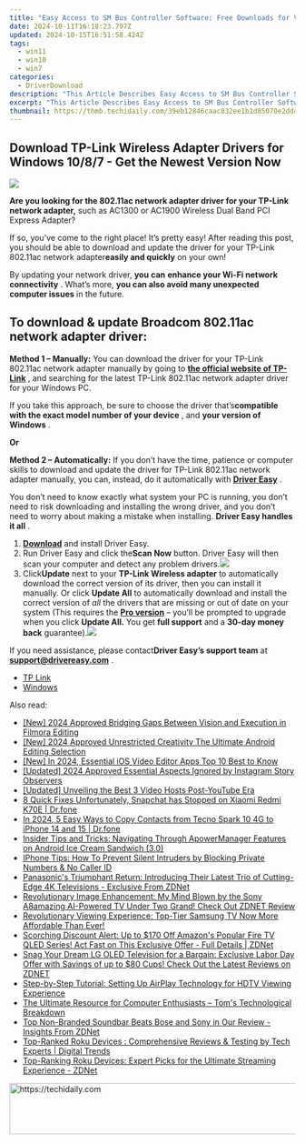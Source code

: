 ```yaml
---
title: "Easy Access to SM Bus Controller Software: Free Downloads for Various Windows Versions – Windows 11/10/8/7"
date: 2024-10-11T16:18:23.797Z
updated: 2024-10-15T16:51:58.424Z
tags:
  - win11
  - win10
  - win7
categories:
  - DriverDownload
description: "This Article Describes Easy Access to SM Bus Controller Software: Free Downloads for Various Windows Versions – Windows 11/10/8/7"
excerpt: "This Article Describes Easy Access to SM Bus Controller Software: Free Downloads for Various Windows Versions – Windows 11/10/8/7"
thumbnail: https://thmb.techidaily.com/39eb12846caac832ee1b1d85070e2dd4cb557f02287ca2d451303bdd76b5dd20.jpg
---
```


## Download TP-Link Wireless Adapter Drivers for Windows 10/8/7 - Get the Newest Version Now

![](https://images.drivereasy.com/wp-content/uploads/2018/12/snap000008.png)

 **Are you looking for the 802.11ac network adapter driver for your TP-Link network adapter,** such as AC1300 or AC1900 Wireless Dual Band PCI Express Adapter?

 If so, you’ve come to the right place! It’s pretty easy! After reading this post, you should be able to download and update the driver for your TP-Link 802.11ac network adapter**easily and quickly** on your own!

 By updating your network driver, **you**  **can**  **enhance your Wi-Fi network connectivity** . What’s more, **you can also avoid many unexpected computer issues**   in the future.

## **To download & update Broadcom 802.11ac network adapter driver:**

**Method 1 – Manually:**  You can download the driver for your TP-Link 802.11ac network adapter manually by going to **[the official website of TP-Link](https://www.tp-link.com/us/)**  , and searching for the latest TP-Link 802.11ac network adapter driver for your Windows PC.

 If you take this approach, be sure to choose the driver that’s**compatible with the exact model number of your device** , and **your version of Windows** .

**Or**

**Method 2 – Automatically:** If you don’t have the time, patience or computer skills to download and update the driver for TP-Link 802.11ac network adapter manually, you can, instead, do it automatically with **[Driver Easy](https://tools.techidaily.com/drivereasy/download/)**  .

 You don’t need to know exactly what system your PC is running, you don’t need to risk downloading and installing the wrong driver, and you don’t need to worry about making a mistake when installing. **Driver Easy handles it all** .

1. **[Download](https://tools.techidaily.com/drivereasy/download/)**  and install Driver Easy.
2. Run Driver Easy and click the**Scan Now** button. Driver Easy will then scan your computer and detect any problem drivers.![](https://images.drivereasy.com/wp-content/uploads/2018/12/Snap1.jpg)
3. Click**Update** next to your **TP-Link Wireless adapter** to automatically download the correct version of its driver, then you can install it manually. Or click **Update All** to automatically download and install the correct version of _all_ the drivers that are missing or out of date on your system (This requires the **[Pro version](https://tools.techidaily.com/drivereasy/download/)**  – you’ll be prompted to upgrade when you click **Update All.**  You get **full support** and a **30-day money back** guarantee).![](https://images.drivereasy.com/wp-content/uploads/2018/12/Snap2.jpg)

 If you need assistance, please contact**Driver Easy’s support team** at [**support@drivereasy.com**](https://tools.techidaily.com/drivereasy/download/) .

* [TP Link](https://tools.techidaily.com/drivereasy/download/)
* [Windows](https://tools.techidaily.com/drivereasy/download/)

<ins class="adsbygoogle"
     style="display:block"
     data-ad-format="autorelaxed"
     data-ad-client="ca-pub-7571918770474297"
     data-ad-slot="1223367746"></ins>

<ins class="adsbygoogle"
     style="display:block"
     data-ad-client="ca-pub-7571918770474297"
     data-ad-slot="8358498916"
     data-ad-format="auto"
     data-full-width-responsive="true"></ins>

<span class="atpl-alsoreadstyle">Also read:</span>
<div><ul>
<li><a href="https://fox-hovers.techidaily.com/new-2024-approved-bridging-gaps-between-vision-and-execution-in-filmora-editing/"><u>[New] 2024 Approved Bridging Gaps Between Vision and Execution in Filmora Editing</u></a></li>
<li><a href="https://youtube-zero.techidaily.com/024-approved-unrestricted-creativity-the-ultimate-android-editing-selection/"><u>[New] 2024 Approved Unrestricted Creativity The Ultimate Android Editing Selection</u></a></li>
<li><a href="https://facebook-video-footage.techidaily.com/new-in-2024-essential-ios-video-editor-apps-top-10-best-to-know/"><u>[New] In 2024, Essential iOS Video Editor Apps Top 10 Best to Know</u></a></li>
<li><a href="https://instagram-video-recordings.techidaily.com/updated-2024-approved-essential-aspects-ignored-by-instagram-story-observers/"><u>[Updated] 2024 Approved Essential Aspects Ignored by Instagram Story Observers</u></a></li>
<li><a href="https://facebook-video-footage.techidaily.com/updated-unveiling-the-best-3-video-hosts-post-youtube-era/"><u>[Updated] Unveiling the Best 3 Video Hosts Post-YouTube Era</u></a></li>
<li><a href="https://howto.techidaily.com/8-quick-fixes-unfortunately-snapchat-has-stopped-on-xiaomi-redmi-k70e-drfone-by-drfone-fix-android-problems-fix-android-problems/"><u>8 Quick Fixes Unfortunately, Snapchat has Stopped on Xiaomi Redmi K70E | Dr.fone</u></a></li>
<li><a href="https://android-transfer.techidaily.com/in-2024-5-easy-ways-to-copy-contacts-from-tecno-spark-10-4g-to-iphone-14-and-15-drfone-by-drfone-transfer-from-android-transfer-from-android/"><u>In 2024, 5 Easy Ways to Copy Contacts from Tecno Spark 10 4G to iPhone 14 and 15 | Dr.fone</u></a></li>
<li><a href="https://win-community.techidaily.com/insider-tips-and-tricks-navigating-through-apowermanager-features-on-android-ice-cream-sandwich-30/"><u>Insider Tips and Tricks: Navigating Through ApowerManager Features on Android Ice Cream Sandwich (3.0)</u></a></li>
<li><a href="https://tech-renaissance.techidaily.com/iphone-tips-how-to-prevent-silent-intruders-by-blocking-private-numbers-and-no-caller-id/"><u>IPhone Tips: How To Prevent Silent Intruders by Blocking Private Numbers & No Caller ID</u></a></li>
<li><a href="https://hardware-updates.techidaily.com/panasonics-triumphant-return-introducing-their-latest-trio-of-cutting-edge-4k-televisions-exclusive-from-zdnet/"><u>Panasonic's Triumphant Return: Introducing Their Latest Trio of Cutting-Edge 4K Televisions - Exclusive From ZDNet</u></a></li>
<li><a href="https://hardware-updates.techidaily.com/revolutionary-image-enhancement-my-mind-blown-by-the-sony-a8amazing-ai-powered-tv-under-two-grand-check-out-zdnet-review/"><u>Revolutionary Image Enhancement: My Mind Blown by the Sony A8amazing AI-Powered TV Under Two Grand! Check Out ZDNET Review</u></a></li>
<li><a href="https://hardware-updates.techidaily.com/revolutionary-viewing-experience-top-tier-samsung-tv-now-more-affordable-than-ever/"><u>Revolutionary Viewing Experience: Top-Tier Samsung TV Now More Affordable Than Ever!</u></a></li>
<li><a href="https://hardware-updates.techidaily.com/scorching-discount-alert-up-to-170-off-amazons-popular-fire-tv-qled-series-act-fast-on-this-exclusive-offer-full-details-zdnet/"><u>Scorching Discount Alert: Up to $170 Off Amazon's Popular Fire TV QLED Series! Act Fast on This Exclusive Offer - Full Details | ZDNet</u></a></li>
<li><a href="https://hardware-updates.techidaily.com/snag-your-dream-lg-oled-television-for-a-bargain-exclusive-labor-day-offer-with-savings-of-up-to-80-cups-check-out-the-latest-reviews-on-zdnet/"><u>Snag Your Dream LG OLED Television for a Bargain: Exclusive Labor Day Offer with Savings of up to $80 Cups! Check Out the Latest Reviews on ZDNET</u></a></li>
<li><a href="https://hardware-updates.techidaily.com/step-by-step-tutorial-setting-up-airplay-technology-for-hdtv-viewing-experience/"><u>Step-by-Step Tutorial: Setting Up AirPlay Technology for HDTV Viewing Experience</u></a></li>
<li><a href="https://hardware-tips.techidaily.com/the-ultimate-resource-for-computer-enthusiasts-toms-technological-breakdown/"><u>The Ultimate Resource for Computer Enthusiasts – Tom's Technological Breakdown</u></a></li>
<li><a href="https://hardware-updates.techidaily.com/top-non-branded-soundbar-beats-bose-and-sony-in-our-review-insights-from-zdnet/"><u>Top Non-Branded Soundbar Beats Bose and Sony in Our Review - Insights From ZDNet</u></a></li>
<li><a href="https://hardware-updates.techidaily.com/top-ranked-roku-devices-comprehensive-reviews-and-testing-by-tech-experts-digital-trends/"><u>Top-Ranked Roku Devices : Comprehensive Reviews & Testing by Tech Experts | Digital Trends</u></a></li>
<li><a href="https://hardware-updates.techidaily.com/top-ranking-roku-devices-expert-picks-for-the-ultimate-streaming-experience-zdnet/"><u>Top-Ranking Roku Devices: Expert Picks for the Ultimate Streaming Experience - ZDNet</u></a></li>
</ul></div>

<!-- affiliate ads begin -->
<a href="https://ephamedtechinc.pxf.io/c/5597632/2130529/26400" target="_top" id="2130529">
  <img src="//a.impactradius-go.com/display-ad/26400-2130529" border="0" alt="https://techidaily.com" width="728" height="90"/>
</a>
<img height="0" width="0" src="https://ephamedtechinc.pxf.io/i/5597632/2130529/26400" style="position:absolute;visibility:hidden;" border="0" />
<!-- affiliate ads end -->

